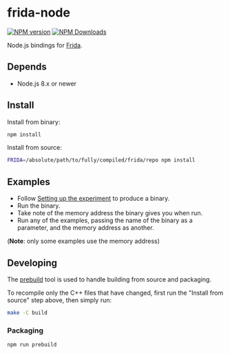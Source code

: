 # frida-node

[![NPM version][npm-v-image]][npm-link]
[![NPM Downloads][npm-dm-image]][npm-link]


Node.js bindings for [Frida](http://www.frida.re).

## Depends

- Node.js 8.x or newer

## Install

Install from binary:

```sh
npm install
```

Install from source:

```sh
FRIDA=/absolute/path/to/fully/compiled/frida/repo npm install
```

## Examples

* Follow [Setting up the experiment](http://www.frida.re/docs/functions/) to
  produce a binary.
* Run the binary.
* Take note of the memory address the binary gives you when run.
* Run any of the examples, passing the name of the binary as a parameter, and
  the memory address as another.

(**Note**: only some examples use the memory address)

## Developing

The [prebuild](https://github.com/mafintosh/prebuild) tool is used to handle
building from source and packaging.

To recompile only the C++ files that have changed, first run the
"Install from source" step above, then simply run:

```sh
make -C build
```

### Packaging

```sh
npm run prebuild
```

[npm-link]: https://www.npmjs.com/package/frida
[npm-v-image]: https://img.shields.io/npm/v/frida.svg
[npm-dm-image]: https://img.shields.io/npm/dm/frida.svg
